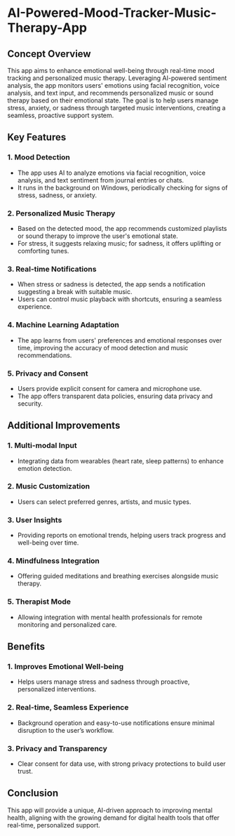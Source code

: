 # AI-Powered-Mood-Tracker-Music-Therapy-App

## Concept Overview
This app aims to enhance emotional well-being through real-time mood tracking and personalized music therapy. Leveraging AI-powered sentiment analysis, the app monitors users' emotions using facial recognition, voice analysis, and text input, and recommends personalized music or sound therapy based on their emotional state. The goal is to help users manage stress, anxiety, or sadness through targeted music interventions, creating a seamless, proactive support system.

## Key Features

### 1. Mood Detection
- The app uses AI to analyze emotions via facial recognition, voice analysis, and text sentiment from journal entries or chats.
- It runs in the background on Windows, periodically checking for signs of stress, sadness, or anxiety.

### 2. Personalized Music Therapy
- Based on the detected mood, the app recommends customized playlists or sound therapy to improve the user's emotional state.
- For stress, it suggests relaxing music; for sadness, it offers uplifting or comforting tunes.

### 3. Real-time Notifications
- When stress or sadness is detected, the app sends a notification suggesting a break with suitable music.
- Users can control music playback with shortcuts, ensuring a seamless experience.

### 4. Machine Learning Adaptation
- The app learns from users' preferences and emotional responses over time, improving the accuracy of mood detection and music recommendations.

### 5. Privacy and Consent
- Users provide explicit consent for camera and microphone use.
- The app offers transparent data policies, ensuring data privacy and security.

## Additional Improvements

### 1. Multi-modal Input
- Integrating data from wearables (heart rate, sleep patterns) to enhance emotion detection.

### 2. Music Customization
- Users can select preferred genres, artists, and music types.

### 3. User Insights
- Providing reports on emotional trends, helping users track progress and well-being over time.

### 4. Mindfulness Integration
- Offering guided meditations and breathing exercises alongside music therapy.

### 5. Therapist Mode
- Allowing integration with mental health professionals for remote monitoring and personalized care.

## Benefits

### 1. Improves Emotional Well-being
- Helps users manage stress and sadness through proactive, personalized interventions.

### 2. Real-time, Seamless Experience
- Background operation and easy-to-use notifications ensure minimal disruption to the user’s workflow.

### 3. Privacy and Transparency
- Clear consent for data use, with strong privacy protections to build user trust.

## Conclusion
This app will provide a unique, AI-driven approach to improving mental health, aligning with the growing demand for digital health tools that offer real-time, personalized support.
